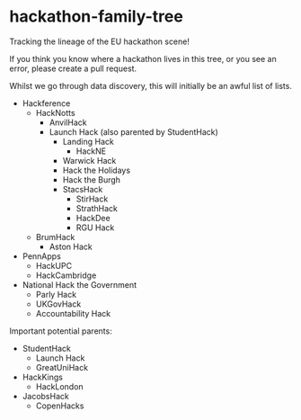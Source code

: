 # hackathon-family-tree
Tracking the lineage of the EU hackathon scene! 

If you think you know where a hackathon lives in this tree, or you see an error, please create a pull request. 

Whilst we go through data discovery, this will initially be an awful list of lists. 

- Hackference
  - HackNotts
    - AnvilHack
    - Launch Hack (also parented by StudentHack)
      - Landing Hack
        - HackNE
      - Warwick Hack
      - Hack the Holidays
      - Hack the Burgh
      - StacsHack
        - StirHack
        - StrathHack
        - HackDee
        - RGU Hack
  - BrumHack
    - Aston Hack 
- PennApps
  - HackUPC
  - HackCambridge
- National Hack the Government
  - Parly Hack
  - UKGovHack
  - Accountability Hack
 
Important potential parents: 

- StudentHack
  - Launch Hack
  - GreatUniHack
- HackKings
  - HackLondon
- JacobsHack
  - CopenHacks
